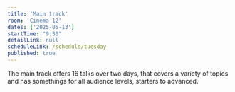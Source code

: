 ```yaml
---
title: 'Main track'
room: 'Cinema 12'
dates: ['2025-05-13']
startTime: "9:30"
detailLink: null
scheduleLink: /schedule/tuesday
published: true
---
```


The main track offers 16 talks over two days, that covers a variety of topics and has somethings for all audience levels, starters to advanced.